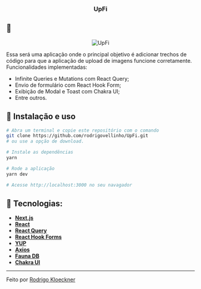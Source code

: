 <h3 align="center">
 UpFi
</h3>

## :rocket: 

<p align="center">
  <img src="" alt="UpFi">
</p>

Essa será uma aplicação onde o principal objetivo é adicionar trechos de código para que a aplicação de upload de imagens funcione corretamente.
Funcionalidades implementadas:

- Infinite Queries e Mutations com React Query;
- Envio de formulário com React Hook Form;
- Exibição de Modal e Toast com Chakra UI;
- Entre outros.

## :wrench: Instalação e uso

```bash
# Abra um terminal e copie este repositório com o comando
git clone https://github.com/rodrigovellinho/UpFi.git
# ou use a opção de download.

# Instale as dependências
yarn

# Rode a aplicação
yarn dev

# Acesse http://localhost:3000 no seu navagador
```

## 🔨 Tecnologias:

- **[Next.js](https://nextjs.org/)**
- **[React](https://reactjs.org//)**
- **[React Query](https://react-query.tanstack.com/)**
- **[React Hook Forms](https://react-hook-form.com/)**
- **[YUP](https://github.com/jquense/yup)**
- **[Axios](https://axios-http.com/docs/intro)**
- **[Fauna DB](https://fauna.com/)**
- **[Chakra UI](https://chakra-ui.com/)**
---

Feito por [Rodrigo Kloeckner](https://github.com/rodrigovellinho)
